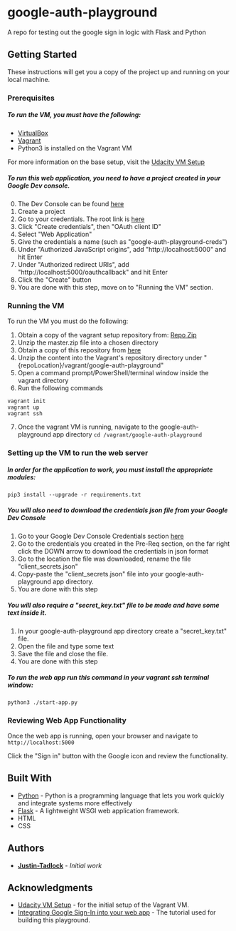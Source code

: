 # google-auth-playground

A repo for testing out the google sign in logic with Flask and Python

## Getting Started

These instructions will get you a copy of the project up and running on your local machine.

### Prerequisites

##### To run the VM, you must have the following:
* [VirtualBox](https://www.virtualbox.org/wiki/Downloads)
* [Vagrant](https://www.vagrantup.com/)
* Python3 is installed on the Vagrant VM

For more information on the base setup, visit the [Udacity VM Setup](https://github.com/udacity/fullstack-nanodegree-vm)

##### To run this web application, you need to have a project created in your Google Dev console. 
0. The Dev Console can be found [here](https://console.developers.google.com)
1. Create a project
2. Go to your credentials. The root link is [here](https://console.developers.google.com/apis/credentials)
3. Click "Create credentials", then "OAuth client ID"
4. Select "Web Application"
5. Give the credentials a name (such as "google-auth-playground-creds")
6. Under "Authorized JavaScript origins", add "http://localhost:5000" and hit Enter
7. Under "Authorized redirect URIs", add "http://localhost:5000/oauthcallback" and hit Enter
8. Click the "Create" button
9. You are done with this step, move on to "Running the VM" section.

### Running the VM

To run the VM you must do the following:
1. Obtain a copy of the vagrant setup repository from: [Repo Zip](https://github.com/udacity/fullstack-nanodegree-vm/archive/master.zip)
2. Unzip the master.zip file into a chosen directory
3. Obtain a copy of this repository from [here](https://github.com/Justin-Tadlock/google-auth-playground/archive/master.zip) 
4. Unzip the content into the Vagrant's repository directory under "{repoLocation}/vagrant/google-auth-playground"
5. Open a command prompt/PowerShell/terminal window inside the vagrant directory
6. Run the following commands
```
vagrant init
vagrant up
vagrant ssh
```
7. Once the vagrant VM is running, navigate to the google-auth-playground app directory
``` cd /vagrant/google-auth-playground ```

### Setting up the VM to run the web server

##### In order for the application to work, you must install the appropriate modules:
```pip3 install --upgrade -r requirements.txt```

##### You will also need to download the credentials json file from your Google Dev Console
1. Go to your Google Dev Console Credentials section [here](https://console.developers.google.com/apis/credentials)
2. Go to the credentials you created in the Pre-Req section, on the far right click the DOWN arrow to download the credentials in json format
3. Go to the location the file was downloaded, rename the file "client_secrets.json"
4. Copy-paste the "client_secrets.json" file into your google-auth-playground app directory.
5. You are done with this step

##### You will also require a "secret_key.txt" file to be made and have some text inside it.
1. In your google-auth-playground app directory create a "secret_key.txt" file.
2. Open the file and type some text
3. Save the file and close the file.
4. You are done with this step

##### To run the web app run this command in your vagrant ssh terminal window:
``` python3 ./start-app.py ```

### Reviewing Web App Functionality
Once the web app is running, open your browser and navigate to 
``` http://localhost:5000 ```

Click the "Sign in" button with the Google icon and review the functionality.


## Built With

* [Python](https://www.python.org/downloads/) - Python is a programming language that lets you work quickly and integrate systems more effectively
* [Flask](https://palletsprojects.com/p/flask/) - A lightweight WSGI web application framework.
* HTML
* CSS

## Authors

* **[Justin-Tadlock](https://github.com/Justin-Tadlock)** - *Initial work*

## Acknowledgments

* [Udacity VM Setup](https://github.com/udacity/fullstack-nanodegree-vm) - for the initial setup of the Vagrant VM.
* [Integrating Google Sign-In into your web app](https://developers.google.com/identity/sign-in/web/sign-in) - The tutorial used for building this playground.


